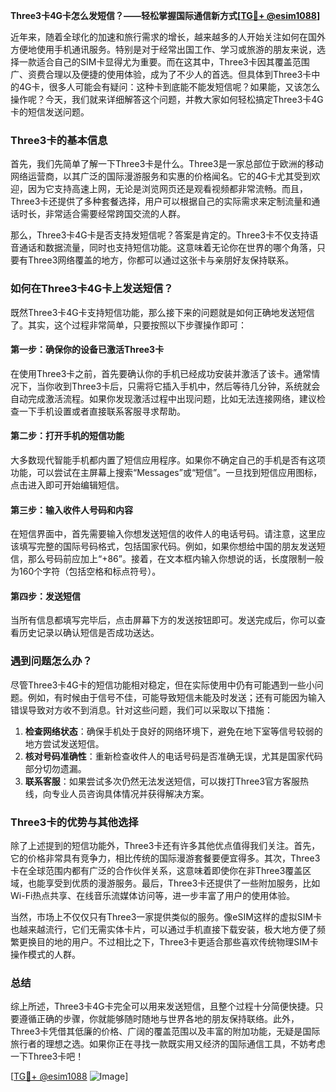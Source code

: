 **Three3卡4G卡怎么发短信？——轻松掌握国际通信新方式[[TG💪+ @esim1088](https://t.me/s/esim1088)]**

近年来，随着全球化的加速和旅行需求的增长，越来越多的人开始关注如何在国外方便地使用手机通讯服务。特别是对于经常出国工作、学习或旅游的朋友来说，选择一款适合自己的SIM卡显得尤为重要。而在这其中，Three3卡因其覆盖范围广、资费合理以及便捷的使用体验，成为了不少人的首选。但具体到Three3卡中的4G卡，很多人可能会有疑问：这种卡到底能不能发短信呢？如果能，又该怎么操作呢？今天，我们就来详细解答这个问题，并教大家如何轻松搞定Three3卡4G卡的短信发送问题。

### Three3卡的基本信息

首先，我们先简单了解一下Three3卡是什么。Three3是一家总部位于欧洲的移动网络运营商，以其广泛的国际漫游服务和实惠的价格闻名。它的4G卡尤其受到欢迎，因为它支持高速上网，无论是浏览网页还是观看视频都非常流畅。而且，Three3卡还提供了多种套餐选择，用户可以根据自己的实际需求来定制流量和通话时长，非常适合需要经常跨国交流的人群。

那么，Three3卡4G卡是否支持发短信呢？答案是肯定的。Three3卡不仅支持语音通话和数据流量，同时也支持短信功能。这意味着无论你在世界的哪个角落，只要有Three3网络覆盖的地方，你都可以通过这张卡与亲朋好友保持联系。

### 如何在Three3卡4G卡上发送短信？

既然Three3卡4G卡支持短信功能，那么接下来的问题就是如何正确地发送短信了。其实，这个过程非常简单，只要按照以下步骤操作即可：

#### 第一步：确保你的设备已激活Three3卡

在使用Three3卡之前，首先要确认你的手机已经成功安装并激活了该卡。通常情况下，当你收到Three3卡后，只需将它插入手机中，然后等待几分钟，系统就会自动完成激活流程。如果你发现激活过程中出现问题，比如无法连接网络，建议检查一下手机设置或者直接联系客服寻求帮助。

#### 第二步：打开手机的短信功能

大多数现代智能手机都内置了短信应用程序。如果你不确定自己的手机是否有这项功能，可以尝试在主屏幕上搜索“Messages”或“短信”。一旦找到短信应用图标，点击进入即可开始编辑短信。

#### 第三步：输入收件人号码和内容

在短信界面中，首先需要输入你想发送短信的收件人的电话号码。请注意，这里应该填写完整的国际号码格式，包括国家代码。例如，如果你想给中国的朋友发送短信，那么号码前应加上“+86”。接着，在文本框内输入你想说的话，长度限制一般为160个字符（包括空格和标点符号）。

#### 第四步：发送短信

当所有信息都填写完毕后，点击屏幕下方的发送按钮即可。发送完成后，你可以查看历史记录以确认短信是否成功送达。

### 遇到问题怎么办？

尽管Three3卡4G卡的短信功能相对稳定，但在实际使用中仍有可能遇到一些小问题。例如，有时候由于信号不佳，可能导致短信未能及时发送；还有可能因为输入错误导致对方收不到消息。针对这些问题，我们可以采取以下措施：

1. **检查网络状态**：确保手机处于良好的网络环境下，避免在地下室等信号较弱的地方尝试发送短信。
2. **核对号码准确性**：重新检查收件人的电话号码是否准确无误，尤其是国家代码部分切勿遗漏。
3. **联系客服**：如果尝试多次仍然无法发送短信，可以拨打Three3官方客服热线，向专业人员咨询具体情况并获得解决方案。

### Three3卡的优势与其他选择

除了上述提到的短信功能外，Three3卡还有许多其他优点值得我们关注。首先，它的价格非常具有竞争力，相比传统的国际漫游套餐要便宜得多。其次，Three3卡在全球范围内都有广泛的合作伙伴关系，这意味着即使你在非Three3覆盖区域，也能享受到优质的漫游服务。最后，Three3卡还提供了一些附加服务，比如Wi-Fi热点共享、在线音乐流媒体访问等，进一步丰富了用户的使用体验。

当然，市场上不仅仅只有Three3一家提供类似的服务。像eSIM这样的虚拟SIM卡也越来越流行，它们无需实体卡片，可以通过手机直接下载安装，极大地方便了频繁更换目的地的用户。不过相比之下，Three3卡更适合那些喜欢传统物理SIM卡操作模式的人群。

### 总结

综上所述，Three3卡4G卡完全可以用来发送短信，且整个过程十分简便快捷。只要遵循正确的步骤，你就能够随时随地与世界各地的朋友保持联络。此外，Three3卡凭借其低廉的价格、广阔的覆盖范围以及丰富的附加功能，无疑是国际旅行者的理想之选。如果你正在寻找一款既实用又经济的国际通信工具，不妨考虑一下Three3卡吧！

[[TG💪+ @esim1088](https://t.me/s/esim1088) ![Image](https://i.postimg.cc/4NQfJmqS/Snipaste-2025-05-13-00-14-12.png)]